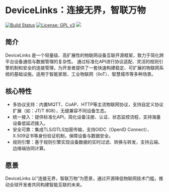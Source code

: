 # DeviceLinks：连接无界，智联万物

[![Build Status](https://drone.minbox.org/api/badges/DeviceLinks/devicelinks/status.svg)](https://drone.minbox.org/DeviceLinks/devicelinks)
[![License: GPL v3](https://img.shields.io/badge/License-GPLv3-blue.svg)](https://www.gnu.org/licenses/gpl-3.0)
![](https://img.shields.io/badge/JDK-21+-blue.svg)

## 简介
DeviceLinks 是一个轻量级、高扩展性的物联网设备互联开源框架，致力于简化跨平台设备通信与数据管理的复杂性。
通过标准化API进行协议适配、灵活的规则引擎机制和安全的连接管理，为开发者提供了一套快速构建稳定、可扩展的物联网系统的基础设施，适用于智能家居、工业物联网（IIoT）、智慧城市等多种场景。

## 核心特性
- 多协议支持：内置MQTT、CoAP、HTTP等主流物联网协议，支持自定义协议扩展（如：JT/T 808），无缝兼容不同设备生态。
- 统一接入：提供标准化API，简化设备注册、认证、状态监控流程，支持海量设备低延迟接入。
- 安全可靠：集成TLS/DTLS加密传输，支持OIDC（OpenID Connect）、X.509证书等身份验证机制，保障设备与数据安全。
- 规则引擎：基于规则引擎实现设备数据的实时过滤、转换与转发，支持云端、边缘端协同计算。

## 愿景
DeviceLinks 以“连接无界，智联万物”为愿景，通过开源降低物联网技术门槛，推动全球开发者共同构建智能互联的未来。